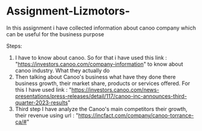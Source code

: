 # Assignment-Lizmotors-
In this assignment i have collected information about canoo company which can be useful for the business purpose

Steps:
1. I have to know about canoo. So for that i have used this link :  "https://investors.canoo.com/company-information" to know about canoo industry. What they actually do
2. Then talking about Canoo's business what have they done there business growth, their market share, products or services offered. For this I have used link : "https://investors.canoo.com/news-presentations/press-releases/detail/117/canoo-inc-announces-third-quarter-2023-results"
3. Third step I have analyze the Canoo's main competitors their growth, their revenue using url : "https://incfact.com/company/canoo-torrance-ca/#"
